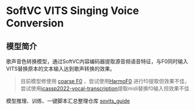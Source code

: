 # SoftVC VITS Singing Voice Conversion
## 模型简介
歌声音色转换模型，通过SoftVC内容编码器提取源音频语音特征，与F0同时输入VITS替换原本的文本输入达到歌声转换的效果。
> 目前模型修使用 [coarse F0](https://github.com/PlayVoice/VI-SVC/blob/main/svc/prepare/preprocess_wave.py) ，尝试使用[HarmoF0](https://github.com/wx-wei/harmof0) 进行f0提取但效果不佳，尝试使用[icassp2022-vocal-transcription](https://github.com/keums/icassp2022-vocal-transcription)提取midi替换f0输入但效果不佳

模型推理、训练、一键脚本汇总整理仓库 [sovits_guide](https://github.com/IceKyrin/sovits_guide)

